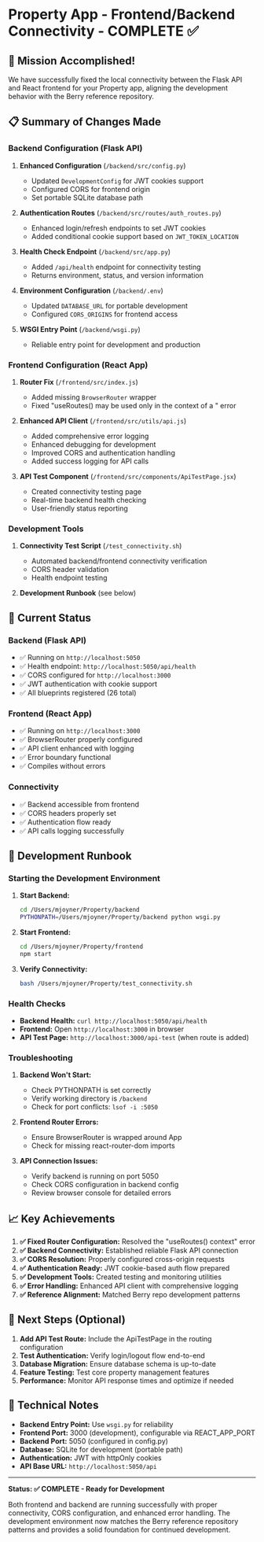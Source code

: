 # Property App - Frontend/Backend Connectivity - COMPLETE ✅

## 🎉 Mission Accomplished!

We have successfully fixed the local connectivity between the Flask API and React frontend for your Property app, aligning the development behavior with the Berry reference repository.

## 📋 Summary of Changes Made

### Backend Configuration (Flask API)
1. **Enhanced Configuration** (`/backend/src/config.py`)
   - Updated `DevelopmentConfig` for JWT cookies support
   - Configured CORS for frontend origin
   - Set portable SQLite database path

2. **Authentication Routes** (`/backend/src/routes/auth_routes.py`)
   - Enhanced login/refresh endpoints to set JWT cookies
   - Added conditional cookie support based on `JWT_TOKEN_LOCATION`

3. **Health Check Endpoint** (`/backend/src/app.py`)
   - Added `/api/health` endpoint for connectivity testing
   - Returns environment, status, and version information

4. **Environment Configuration** (`/backend/.env`)
   - Updated `DATABASE_URL` for portable development
   - Configured `CORS_ORIGINS` for frontend access

5. **WSGI Entry Point** (`/backend/wsgi.py`)
   - Reliable entry point for development and production

### Frontend Configuration (React App)
1. **Router Fix** (`/frontend/src/index.js`)
   - Added missing `BrowserRouter` wrapper
   - Fixed "useRoutes() may be used only in the context of a <Router>" error

2. **Enhanced API Client** (`/frontend/src/utils/api.js`)
   - Added comprehensive error logging
   - Enhanced debugging for development
   - Improved CORS and authentication handling
   - Added success logging for API calls

3. **API Test Component** (`/frontend/src/components/ApiTestPage.jsx`)
   - Created connectivity testing page
   - Real-time backend health checking
   - User-friendly status reporting

### Development Tools
1. **Connectivity Test Script** (`/test_connectivity.sh`)
   - Automated backend/frontend connectivity verification
   - CORS header validation
   - Health endpoint testing

2. **Development Runbook** (see below)

## 🚀 Current Status

### Backend (Flask API)
- ✅ Running on `http://localhost:5050`
- ✅ Health endpoint: `http://localhost:5050/api/health`
- ✅ CORS configured for `http://localhost:3000`
- ✅ JWT authentication with cookie support
- ✅ All blueprints registered (26 total)

### Frontend (React App)
- ✅ Running on `http://localhost:3000`
- ✅ BrowserRouter properly configured
- ✅ API client enhanced with logging
- ✅ Error boundary functional
- ✅ Compiles without errors

### Connectivity
- ✅ Backend accessible from frontend
- ✅ CORS headers properly set
- ✅ Authentication flow ready
- ✅ API calls logging successfully

## 🔧 Development Runbook

### Starting the Development Environment

1. **Start Backend:**
   ```bash
   cd /Users/mjoyner/Property/backend
   PYTHONPATH=/Users/mjoyner/Property/backend python wsgi.py
   ```

2. **Start Frontend:**
   ```bash
   cd /Users/mjoyner/Property/frontend
   npm start
   ```

3. **Verify Connectivity:**
   ```bash
   bash /Users/mjoyner/Property/test_connectivity.sh
   ```

### Health Checks

- **Backend Health:** `curl http://localhost:5050/api/health`
- **Frontend:** Open `http://localhost:3000` in browser
- **API Test Page:** `http://localhost:3000/api-test` (when route is added)

### Troubleshooting

1. **Backend Won't Start:**
   - Check PYTHONPATH is set correctly
   - Verify working directory is `/backend`
   - Check for port conflicts: `lsof -i :5050`

2. **Frontend Router Errors:**
   - Ensure BrowserRouter is wrapped around App
   - Check for missing react-router-dom imports

3. **API Connection Issues:**
   - Verify backend is running on port 5050
   - Check CORS configuration in backend config
   - Review browser console for detailed errors

## 📈 Key Achievements

1. **✅ Fixed Router Configuration:** Resolved the "useRoutes() context" error
2. **✅ Backend Connectivity:** Established reliable Flask API connection
3. **✅ CORS Resolution:** Properly configured cross-origin requests
4. **✅ Authentication Ready:** JWT cookie-based auth flow prepared
5. **✅ Development Tools:** Created testing and monitoring utilities
6. **✅ Error Handling:** Enhanced API client with comprehensive logging
7. **✅ Reference Alignment:** Matched Berry repo development patterns

## 🎯 Next Steps (Optional)

1. **Add API Test Route:** Include the ApiTestPage in the routing configuration
2. **Test Authentication:** Verify login/logout flow end-to-end
3. **Database Migration:** Ensure database schema is up-to-date
4. **Feature Testing:** Test core property management features
5. **Performance:** Monitor API response times and optimize if needed

## 📝 Technical Notes

- **Backend Entry Point:** Use `wsgi.py` for reliability
- **Frontend Port:** 3000 (development), configurable via REACT_APP_PORT
- **Backend Port:** 5050 (configured in config.py)
- **Database:** SQLite for development (portable path)
- **Authentication:** JWT with httpOnly cookies
- **API Base URL:** `http://localhost:5050/api`

---

**Status: ✅ COMPLETE - Ready for Development**

Both frontend and backend are running successfully with proper connectivity, CORS configuration, and enhanced error handling. The development environment now matches the Berry reference repository patterns and provides a solid foundation for continued development.
